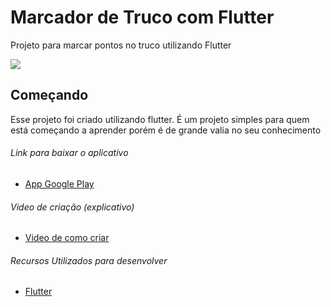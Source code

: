 # Marcador de Truco com Flutter

Projeto para marcar pontos no truco utilizando Flutter

<img src="https://hnet.com/video-to-gif/download/20210212-12-neLSjyNIadstij8f-QkZMkm/Hnet-image.gif"/>

## Começando

Esse projeto foi criado utilizando flutter. É um projeto simples para quem está começando a aprender porém é de grande valia no seu conhecimento
 
 
###### Link para baixar o aplicativo
- [App Google Play](https://play.google.com/store/apps/details?id=louly.software.marcador_de_truco)

###### Video de criação (explicativo)
- [Video de como criar](#)

###### Recursos Utilizados para desenvolver
- [Flutter](https://flutter.dev/)
